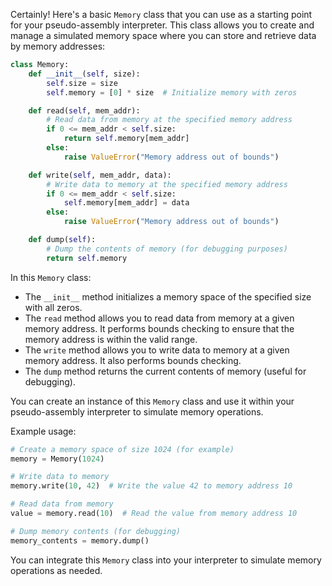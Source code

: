 Certainly! Here's a basic `Memory` class that you can use as a starting point for your pseudo-assembly interpreter. This class allows you to create and manage a simulated memory space where you can store and retrieve data by memory addresses:

```python
class Memory:
    def __init__(self, size):
        self.size = size
        self.memory = [0] * size  # Initialize memory with zeros

    def read(self, mem_addr):
        # Read data from memory at the specified memory address
        if 0 <= mem_addr < self.size:
            return self.memory[mem_addr]
        else:
            raise ValueError("Memory address out of bounds")

    def write(self, mem_addr, data):
        # Write data to memory at the specified memory address
        if 0 <= mem_addr < self.size:
            self.memory[mem_addr] = data
        else:
            raise ValueError("Memory address out of bounds")

    def dump(self):
        # Dump the contents of memory (for debugging purposes)
        return self.memory
```

In this `Memory` class:

- The `__init__` method initializes a memory space of the specified size with all zeros.
- The `read` method allows you to read data from memory at a given memory address. It performs bounds checking to ensure that the memory address is within the valid range.
- The `write` method allows you to write data to memory at a given memory address. It also performs bounds checking.
- The `dump` method returns the current contents of memory (useful for debugging).

You can create an instance of this `Memory` class and use it within your pseudo-assembly interpreter to simulate memory operations.

Example usage:

```python
# Create a memory space of size 1024 (for example)
memory = Memory(1024)

# Write data to memory
memory.write(10, 42)  # Write the value 42 to memory address 10

# Read data from memory
value = memory.read(10)  # Read the value from memory address 10

# Dump memory contents (for debugging)
memory_contents = memory.dump()
```

You can integrate this `Memory` class into your interpreter to simulate memory operations as needed.